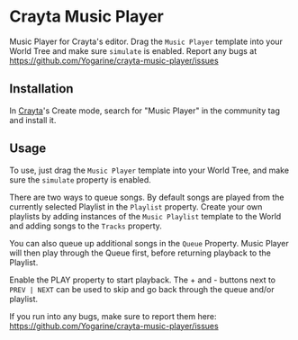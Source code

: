 # Crayta Music Player

Music Player for Crayta's editor. Drag the `Music Player` template into your
World Tree and make sure `simulate` is enabled. Report any bugs at
https://github.com/Yogarine/crayta-music-player/issues

## Installation

In [Crayta](https://www.crayta.com)'s Create mode, search for "Music Player" in
the community tag and install it.

## Usage

To use, just drag the `Music Player` template into your World Tree, and make
sure the `simulate` property is enabled.

There are two ways to queue songs. By default songs are played from the
currently selected Playlist in the `Playlist` property. Create your own
playlists by adding instances of the `Music Playlist` template to the World and
adding songs to the `Tracks` property.

You can also queue up additional songs in the `Queue` Property. Music Player
will then play through the Queue first, before returning playback to the
Playlist.

Enable the PLAY property to start playback. The + and - buttons next to
`PREV | NEXT` can be used to skip and go back through the queue and/or playlist.

If you run into any bugs, make sure to report them here:
https://github.com/Yogarine/crayta-music-player/issues
